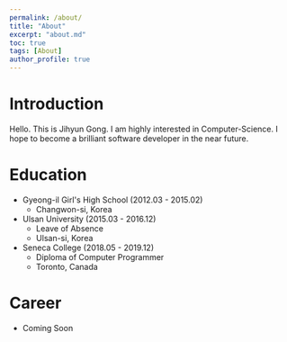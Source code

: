 ```yaml
---
permalink: /about/
title: "About"
excerpt: "about.md"
toc: true
tags: [About]
author_profile: true
---
```


# Introduction
Hello. This is Jihyun Gong. I am highly interested in Computer-Science. 
I hope to become a brilliant software developer in the near future. 


# Education
- Gyeong-il Girl's High School (2012.03 - 2015.02)
  - Changwon-si, Korea
- Ulsan University (2015.03 - 2016.12)
  - Leave of Absence
  - Ulsan-si, Korea
- Seneca College (2018.05 - 2019.12)
  - Diploma of Computer Programmer
  - Toronto, Canada


# Career
- Coming Soon
